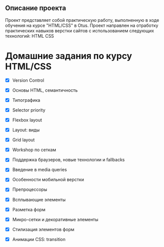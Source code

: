 ## Описание проекта
Проект представляет собой практическую работу, выполненную в ходе обучения на курсе "HTML/CSS" в Otus. Проект направлен на отработку практических навыков верстки сайтов с использованием следующих технологий:
HTML
CSS

# Домашние задания по курсу HTML/CSS
- [x] Version Control
- [x] Основы HTML, семантичность
- [x] Типографика
- [x] Selector priority
- [x] Flexbox layout
- [x] Layout: виды
- [x] Grid layout
- [x] Workshop по сеткам
- [x] Поддержка браузеров, новые технологии и fallbacks
- [x] Введение в media queries
- [x] Особенности мобильной верстки
- [x] Препроцессоры
- [x] Всплывающие элементы
- [x] Разметка форм
- [x] Микро-сетки и декоративные элементы
- [x] Стилизация элементов форм
- [x] Анимации CSS: transition

